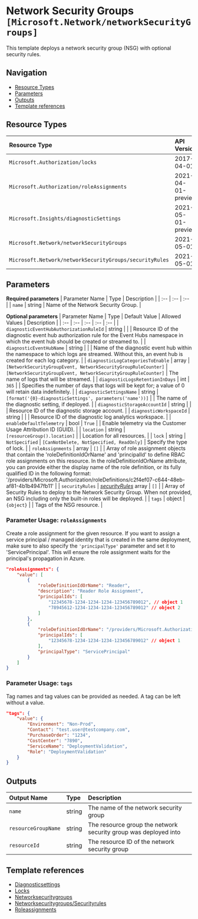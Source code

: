 # Network Security Groups `[Microsoft.Network/networkSecurityGroups]`

This template deploys a network security group (NSG) with optional security rules.

## Navigation

- [Resource Types](#Resource-Types)
- [Parameters](#Parameters)
- [Outputs](#Outputs)
- [Template references](#Template-references)

## Resource Types

| Resource Type | API Version |
| :-- | :-- |
| `Microsoft.Authorization/locks` | 2017-04-01 |
| `Microsoft.Authorization/roleAssignments` | 2021-04-01-preview |
| `Microsoft.Insights/diagnosticSettings` | 2021-05-01-preview |
| `Microsoft.Network/networkSecurityGroups` | 2021-05-01 |
| `Microsoft.Network/networkSecurityGroups/securityRules` | 2021-05-01 |

## Parameters

**Required parameters**
| Parameter Name | Type | Description |
| :-- | :-- | :-- |
| `name` | string | Name of the Network Security Group. |

**Optional parameters**
| Parameter Name | Type | Default Value | Allowed Values | Description |
| :-- | :-- | :-- | :-- | :-- |
| `diagnosticEventHubAuthorizationRuleId` | string |  |  | Resource ID of the diagnostic event hub authorization rule for the Event Hubs namespace in which the event hub should be created or streamed to. |
| `diagnosticEventHubName` | string |  |  | Name of the diagnostic event hub within the namespace to which logs are streamed. Without this, an event hub is created for each log category. |
| `diagnosticLogCategoriesToEnable` | array | `[NetworkSecurityGroupEvent, NetworkSecurityGroupRuleCounter]` | `[NetworkSecurityGroupEvent, NetworkSecurityGroupRuleCounter]` | The name of logs that will be streamed. |
| `diagnosticLogsRetentionInDays` | int | `365` |  | Specifies the number of days that logs will be kept for; a value of 0 will retain data indefinitely. |
| `diagnosticSettingsName` | string | `[format('{0}-diagnosticSettings', parameters('name'))]` |  | The name of the diagnostic setting, if deployed. |
| `diagnosticStorageAccountId` | string |  |  | Resource ID of the diagnostic storage account. |
| `diagnosticWorkspaceId` | string |  |  | Resource ID of the diagnostic log analytics workspace. |
| `enableDefaultTelemetry` | bool | `True` |  | Enable telemetry via the Customer Usage Attribution ID (GUID). |
| `location` | string | `[resourceGroup().location]` |  | Location for all resources. |
| `lock` | string | `NotSpecified` | `[CanNotDelete, NotSpecified, ReadOnly]` | Specify the type of lock. |
| `roleAssignments` | array | `[]` |  | Array of role assignment objects that contain the 'roleDefinitionIdOrName' and 'principalId' to define RBAC role assignments on this resource. In the roleDefinitionIdOrName attribute, you can provide either the display name of the role definition, or its fully qualified ID in the following format: '/providers/Microsoft.Authorization/roleDefinitions/c2f4ef07-c644-48eb-af81-4b1b4947fb11' |
| `securityRules` | _[securityRules](securityRules/readme.md)_ array | `[]` |  | Array of Security Rules to deploy to the Network Security Group. When not provided, an NSG including only the built-in roles will be deployed. |
| `tags` | object | `{object}` |  | Tags of the NSG resource. |


### Parameter Usage: `roleAssignments`

Create a role assignment for the given resource. If you want to assign a service principal / managed identity that is created in the same deployment, make sure to also specify the `'principalType'` parameter and set it to 'ServicePrincipal'. This will ensure the role assignment waits for the principal's propagation in Azure.

```json
"roleAssignments": {
    "value": [
        {
            "roleDefinitionIdOrName": "Reader",
            "description": "Reader Role Assignment",
            "principalIds": [
                "12345678-1234-1234-1234-123456789012", // object 1
                "78945612-1234-1234-1234-123456789012" // object 2
            ]
        },
        {
            "roleDefinitionIdOrName": "/providers/Microsoft.Authorization/roleDefinitions/c2f4ef07-c644-48eb-af81-4b1b4947fb11",
            "principalIds": [
                "12345678-1234-1234-1234-123456789012" // object 1
            ],
            "principalType": "ServicePrincipal"
        }
    ]
}
```

### Parameter Usage: `tags`

Tag names and tag values can be provided as needed. A tag can be left without a value.

```json
"tags": {
    "value": {
        "Environment": "Non-Prod",
        "Contact": "test.user@testcompany.com",
        "PurchaseOrder": "1234",
        "CostCenter": "7890",
        "ServiceName": "DeploymentValidation",
        "Role": "DeploymentValidation"
    }
}
```

## Outputs

| Output Name | Type | Description |
| :-- | :-- | :-- |
| `name` | string | The name of the network security group |
| `resourceGroupName` | string | The resource group the network security group was deployed into |
| `resourceId` | string | The resource ID of the network security group |

## Template references

- [Diagnosticsettings](https://docs.microsoft.com/en-us/azure/templates/Microsoft.Insights/2021-05-01-preview/diagnosticSettings)
- [Locks](https://docs.microsoft.com/en-us/azure/templates/Microsoft.Authorization/2017-04-01/locks)
- [Networksecuritygroups](https://docs.microsoft.com/en-us/azure/templates/Microsoft.Network/2021-05-01/networkSecurityGroups)
- [Networksecuritygroups/Securityrules](https://docs.microsoft.com/en-us/azure/templates/Microsoft.Network/2021-05-01/networkSecurityGroups/securityRules)
- [Roleassignments](https://docs.microsoft.com/en-us/azure/templates/Microsoft.Authorization/roleAssignments)

